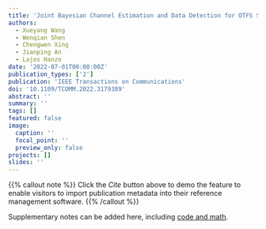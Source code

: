 ```yaml
---
title: 'Joint Bayesian Channel Estimation and Data Detection for OTFS Systems in LEO Satellite Communications'
authors:
  - Xueyang Wang
  - Wenqian Shen
  - Chengwen Xing
  - Jianping An
  - Lajos Hanzo
date: '2022-07-01T00:00:00Z'
publication_types: ['2']
publication: 'IEEE Transactions on Communications'
doi: '10.1109/TCOMM.2022.3179389'
abstract: ''
summary: ''
tags: []
featured: false
image:
  caption: ''
  focal_point: ''
  preview_only: false
projects: []
slides: ''
---
```



{{% callout note %}}
Click the _Cite_ button above to demo the feature to enable visitors to import publication metadata into their reference management software.
{{% /callout %}}

Supplementary notes can be added here, including [code and math](https://wowchemy.com/docs/content/writing-markdown-latex/).